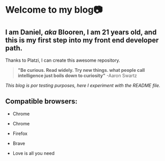 # Welcome to my blog📷
## I am Daniel, _aka_ Blooren, I am 21 years old, and this is my first step into my front end developer path.


Thanks to Platzi, I can create this awesome repository.

>  **"Be curious. Read widely. Try new things. what people call intelligence just boils down to curiosity"**
> -Aaron Swartz


_This blog is por testing  purposes, here I experiment with the README file._

## Compatible browsers:
* Chrome 
* Chrome 
* Firefox
* Brave

* Love is all you need
